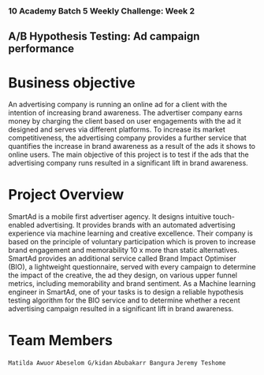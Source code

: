 ### 10 Academy Batch 5 Weekly Challenge: Week 2

## A/B Hypothesis Testing: Ad campaign performance

# Business objective

An advertising company is running an online ad for a client with the intention of increasing brand awareness. The advertiser company earns money by charging the client based on user engagements with the ad it designed and serves via different platforms. To increase its market competitiveness, the advertising company provides a further service that quantifies the increase in brand awareness as a result of the ads it shows to online users. The main objective of this project is to test if the ads that the advertising company runs resulted in a significant lift in brand awareness.

# Project Overview

SmartAd is a mobile first advertiser agency. It designs intuitive touch-enabled advertising. It provides brands with an automated advertising experience via machine learning and creative excellence. Their company is based on the principle of voluntary participation which is proven to increase brand engagement and memorability 10 x more than static alternatives.
SmartAd provides an additional service called Brand Impact Optimiser (BIO), a lightweight questionnaire, served with every campaign to determine the impact of the creative, the ad they design, on various upper funnel metrics, including memorability and brand sentiment.
As a Machine learning engineer in SmartAd, one of your tasks is to design a reliable hypothesis testing algorithm for the BIO service and to determine whether a recent advertising campaign resulted in a significant lift in brand awareness.

# Team Members

`Matilda Awuor`
`Abeselom G/kidan`
`Abubakarr Bangura`
`Jeremy Teshome`
